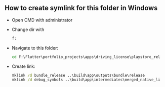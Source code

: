 ## How to create symlink for this folder in Windows

- Open CMD with administrator
- Change dir with

  ```cmd
  f:
  ```

- Navigate to this folder:

  ```cmd
  cd F:\Flutter\portfolio_projects\apps\driving_license\playstore_release
  ```

- Create link:

  ```cmd
  mklink /d bundle_release ..\build\app\outputs\bundle\release
  mklink /d debug_symbols ..\build\app\intermediates\merged_native_libs\release\out\lib
  ```
